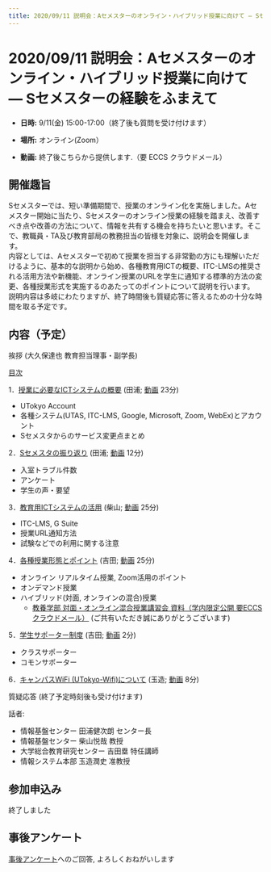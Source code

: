 ```yaml
---
title: 2020/09/11 説明会：Aセメスターのオンライン・ハイブリッド授業に向けて ― Sセメスターの経験をふまえて
---
```


# 2020/09/11  説明会：Aセメスターのオンライン・ハイブリッド授業に向けて ― Sセメスターの経験をふまえて

* **日時:** 9/11(金) 15:00-17:00（終了後も質問を受け付けます）

* **場所:** オンライン(Zoom）

* **動画:** 終了後こちらから提供します.（要 ECCS クラウドメール）


## 開催趣旨

Sセメスターでは、短い準備期間で、授業のオンライン化を実施しました。Aセメスター開始に当たり、Sセメスターのオンライン授業の経験を踏まえ、改善すべき点や改善の方法について、情報を共有する機会を持ちたいと思います。そこで、教職員・TA及び教育部局の教務担当の皆様を対象に、説明会を開催します。<br>
内容としては、Aセメスターで初めて授業を担当する非常勤の方にも理解いただけるように、基本的な説明から始め、各種教育用ICTの概要、ITC-LMSの推奨される活用方法や新機能、オンライン授業のURLを学生に通知する標準的方法の変更、各種授業形式を実施するのあたってのポイントについて説明を行います。<br>
説明内容は多岐にわたりますが、終了時間後も質疑応答に答えるための十分な時間を取る予定です。

## 内容（予定）

挨拶 (大久保達也 教育担当理事・副学長)

<a href="slides/00-index.pdf">目次</a>
  
1．<a href="slides/01-ict-overview.pdf">授業に必要なICTシステムの概要</a> (田浦; <a href="https://youtu.be/GyakfzUL1Vs" target="_blank" rel="noopener">動画</a> 23分) 
  * UTokyo Account
  * 各種システム(UTAS, ITC-LMS, Google, Microsoft, Zoom, WebEx)とアカウント
  * Sセメスタからのサービス変更点まとめ

2．<a href="slides/02-review-last-semester.pdf">Sセメスタの振り返り</a> (田浦; <a href="https://youtu.be/sKRoV_Y9tUI" target="_blank" rel="noopener">動画</a> 12分)
  * 入室トラブル件数
  * アンケート
  * 学生の声・要望

3．<a href="slides/03-using-ict.pdf">教育用ICTシステムの活用</a> (柴山; <a href="https://youtu.be/DwPtqldvBpg" target="_blank" rel="noopener">動画</a> 25分)
  * ITC-LMS, G Suite
  * 授業URL通知方法
  * 試験などでの利用に関する注意

4．<a href="slides/04-course-types.pdf">各種授業形態とポイント</a> (吉田; <a href="https://youtu.be/O2g44UTeiwU" target="_blank" rel="noopener">動画</a> 25分)
  * オンライン リアルタイム授業, Zoom活用のポイント
  * オンデマンド授業
  * ハイブリッド(対面, オンラインの混合)授業
    * [教養学部 対面・オンライン混合授業講習会 資料（学内限定公開 要ECCSクラウドメール）](https://drive.google.com/file/d/12gpNprhRGoIBs1atdGoPSLmKQH4JKEDq/view?usp=sharing) (ご共有いただき誠にありがとうございます)

5．<a href="slides/05-supporters.pdf">学生サポーター制度</a> (吉田; <a href="https://youtu.be/TbGnLRXtdx4" target="_blank" rel="noopener">動画</a> 2分)
  * クラスサポーター
  * コモンサポーター

6．<a href="slides/06-campus-wifi.pdf">キャンパスWiFi (UTokyo-Wifi)について</a> (玉造; <a href="https://youtu.be/rpNkyXVShfw" target="_blank" rel="noopener">動画</a> 8分)

質疑応答 (終了予定時刻後も受け付けます)

話者:

* 情報基盤センター 田浦健次朗 センター長
* 情報基盤センター 柴山悦哉 教授
* 大学総合教育研究センター 吉田塁 特任講師
* 情報システム本部 玉造潤史 准教授 

## 参加申込み

終了しました

<!--
出席者数を把握するために、事前の参加申込をお願いします．
以下のフォームからお申込みください。参加URLをお送りします。

* UTokyo Account をお持ちの方は　[https://tinyurl.com/y6bfeoy9](https://tinyurl.com/y6bfeoy9)
（Microsoftサインイン画面ではUTokyoAccount(10桁の数字)@utac.u-tokyo.ac.jpを入力.ログインできない方は [こちら](https://utelecon.github.io/faq/msaccount-troubleshooting) をご確認ください<br>
* UTokyo Account をお持ちでない方は [https://tinyurl.com/y5oymvn6](https://tinyurl.com/y5oymvn6)

## 説明会Zoom URL

* 以下のいずれかにアクセスできる方はいずれかから接続できます
  * <a href="https://itc-lms.ecc.u-tokyo.ac.jp/lms/course/syllabus?idnumber=20197J919010V02" target="_blank">ITC-LMS 経由 (要UTokyo Account)</a>
  * <a href="https://univtokyo-my.sharepoint.com/:x:/g/personal/2615215597_utac_u-tokyo_ac_jp/ES_EpS5oc8dKtWKgZ6iM7PQBWaUtEbp6tdIoEmFg7kNqpw?e=SXDgj1" target="_blank">Microsoft Excel 経由 (要UTokyo Account)</a>
  * <a href="https://docs.google.com/spreadsheets/d/1gKcSIZXsiS9voBoKUAwAeMBba9YtSg5UxFY5y0QAsIU/edit?usp=sharing" target="_blank">Google spreadsheet経由 (要ECCSクラウドメール)</a>
* 上記にアクセスできない方は, 申込み後に送られたメールをご覧ください
-->

## 事後アンケート

<a href="https://forms.gle/61rPydacY4Asf96u7">事後アンケート</a>へのご回答, よろしくおねがいします


